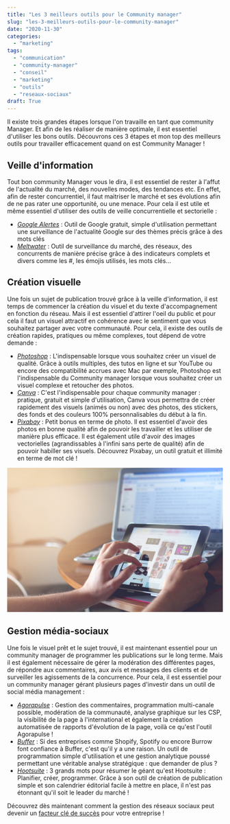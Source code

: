 ```yaml
---
title: "Les 3 meilleurs outils pour le Community manager"
slug: "les-3-meilleurs-outils-pour-le-community-manager"
date: "2020-11-30"
categories: 
  - "marketing"
tags: 
  - "communication"
  - "community-manager"
  - "conseil"
  - "marketing"
  - "outils"
  - "reseaux-sociaux"
draft: True
---
```


Il existe trois grandes étapes lorsque l'on travaille en tant que community Manager. Et afin de les réaliser de manière optimale, il est essentiel d'utiliser les bons outils. Découvrons ces 3 étapes et mon top des meilleurs outils pour travailler efficacement quand on est Community Manager !

## Veille d'information

Tout bon community Manager vous le dira, il est essentiel de rester à l'affut de l'actualité du marché, des nouvelles modes, des tendances etc. En effet, afin de rester concurrentiel, il faut maitriser le marché et ses évolutions afin de ne pas rater une opportunité, ou une menace. Pour cela il est utile et même essentiel d'utiliser des outils de veille concurrentielle et sectorielle :

- _[Google Alertes](https://www.google.fr/alerts)_ : Outil de Google gratuit, simple d'utilisation permettant une surveillance de l'actualité Google sur des thèmes précis grâce à des mots clés
- [_Meltwater_](https://www.meltwater.com/fr) : Outil de surveillance du marché, des réseaux, des concurrents de manière précise grâce à des indicateurs complets et divers comme les #, les émojis utilisés, les mots clés...

## Création visuelle

Une fois un sujet de publication trouvé grâce à la veille d'information, il est temps de commencer la création du visuel et du texte d'accompagnement en fonction du réseau. Mais il est essentiel d'attirer l'oeil du public et pour cela il faut un visuel attractif en cohérence avec le sentiment que vous souhaitez partager avec votre communauté. Pour cela, il existe des outils de création rapides, pratiques ou même complexes, tout dépend de votre demande :

- [_Photoshop_](https://www.adobe.com/fr/products/photoshop.html) : L'indispensable lorsque vous souhaitez créer un visuel de qualité. Grâce à outils multiples, des tutos en ligne et sur YouTube ou encore des compatibilité accrues avec Mac par exemple, Photoshop est l'indispensable du Community manager lorsque vous souhaitez créer un visuel complexe et retoucher des photos.
- [_Canva_](https://www.canva.com/) : C'est l'indispensable pour chaque community manager : pratique, gratuit et simple d'utilisation, Canva vous permettra de créer rapidement des visuels (animés ou non) avec des photos, des stickers, des fonds et des couleurs 100% personnalisables du début à la fin.
- [_Pixabay_](https://pixabay.com/fr/) : Petit bonus en terme de photo. Il est essentiel d'avoir des photos en bonne qualité afin de pouvoir les travailler et les utiliser de manière plus efficace. Il est également utile d'avoir des images vectorielles (agrandissables à l'infini sans perte de qualité) afin de pouvoir habiller ses visuels. Découvrez Pixabay, un outil gratuit et illimité en terme de mot clé !

![](pexels-pixabay-35550-1024x683.jpg)

## Gestion média-sociaux

Une fois le visuel prêt et le sujet trouvé, il est maintenant essentiel pour un community manager de programmer les publications sur le long terme. Mais il est également nécessaire de gérer la modération des différentes pages, de répondre aux commentaires, aux avis et messages des clients et de surveiller les agissements de la concurrence. Pour cela, il est essentiel pour un community manager gérant plusieurs pages d'investir dans un outil de social média management :

- [_Agorapulse_](https://www.agorapulse.com/fr/) : Gestion des commentaires, programmation multi-canale possible, modération de la communauté, analyse graphique sur les CSP, la visibilité de la page à l'international et également la création automatisée de rapports d'évolution de la page, voilà ce qu'est l'outil Agorapulse !
- [_Buffer_](https://buffer.com/) : Si des entreprises comme Shopify, Spotify ou encore Burrow font confiance à Buffer, c'est qu'il y a une raison. Un outil de programmation simple d'utilisation et une gestion analytique poussé permettant une véritable analyse stratégique : que demander de plus ?
- [_Hootsuite_](https://hootsuite.com/fr/) : 3 grands mots pour résumer le géant qu'est Hootsuite : Planifier, créer, programmer. Grâce à son outil de création de publication simple et son calendrier éditorial facile à mettre en place, il n'est pas étonnant qu'il soit le leader du marché !

Découvrez dès maintenant comment la gestion des réseaux sociaux peut devenir un [facteur clé de succès](https://keskec.fr/management/johann/3704/) pour votre entreprise !
